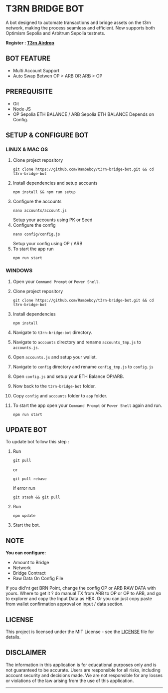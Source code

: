 # T3RN BRIDGE BOT

A bot designed to automate transactions and bridge assets on the t3rn network, making the process seamless and efficient. Now supports both Optimism Sepolia and Arbitrum Sepolia testnets.

**Register : [T3rn Airdrop](https://bridge.t1rn.io/)**

## BOT FEATURE

- Multi Account Support
- Auto Swap Betwen OP > ARB OR ARB > OP

## PREREQUISITE

- Git
- Node JS
- OP Sepolia ETH BALANCE / ARB Sepolia ETH BALANCE Depends on Config.

## SETUP & CONFIGURE BOT

### LINUX & MAC OS

1. Clone project repository
   ```
   git clone https://github.com/Rambeboy/t3rn-bridge-bot.git && cd t3rn-bridge-bot
   ```
2. Install dependencies and setup accounts
   ```
   npm install && npm run setup
   ```
3. Configure the accounts
   ```
   nano accounts/account.js
   ```
   Setup your accounts using PK or Seed
4. Configure the config
   ```
   nano config/config.js
   ```
   Setup your config using OP / ARB
5. To start the app run 
   ```
   npm run start
   ```
   
### WINDOWS

1. Open your `Command Prompt` or `Power Shell`.

2. Clone project repository
   ```
   git clone https://github.com/Rambeboy/t3rn-bridge-bot.git && cd t3rn-bridge-bot
   ```

3. Install dependencies
   ```
   npm install
   ```

4. Navigate to `t3rn-bridge-bot` directory. 

5. Navigate to `accounts` directory and rename `accounts_tmp.js` to `accounts.js`.

6. Open `accounts.js` and setup your wallet.

7. Navigate to `config` directory and rename `config_tmp.js` to `config.js`

8. Open `config.js` and setup your ETH Balance OP/ARB.

9. Now back to the `t3rn-bridge-bot` folder.

10. Copy `config` and `accounts` folder to `app` folder.

11. To start the app open your `Command Prompt` or `Power Shell` again and run.
    ```
    npm run start
    ```
   

## UPDATE BOT

To update bot follow this step :
1. Run
   ```
   git pull
   ```
   or 
   ```
   git pull rebase
   ```
   If error run
   ```
   git stash && git pull
   ```
2. Run
   ```
   npm update
   ```

3. Start the bot.

## NOTE

**You can configure:**
- Amount to Bridge
- Network
- Bridge Contract
- Raw Data
On Config File

If you did'nt get BRN Point, change the config OP or ARB RAW DATA with yours. Where to get it ? do manual TX from ARB to OP or OP to ARB, and go to explorer and copy the Input Data as HEX. Or you can just copy paste from wallet confirmation approval on input / data section.

## LICENSE

This project is licensed under the MIT License - see the [LICENSE](LICENSE) file for details.


## DISCLAIMER

The information in this application is for educational purposes only and is not guaranteed to be accurate. Users are responsible for all risks, including account security and decisions made. We are not responsible for any losses or violations of the law arising from the use of this application.

---

